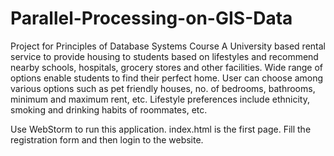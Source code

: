 # Parallel-Processing-on-GIS-Data
Project for Principles of Database Systems Course
A University based rental service to provide housing to students based on lifestyles and recommend nearby schools, hospitals, grocery stores and other facilities. 
Wide range of options enable students to find their perfect home. 
User can choose among various options such as pet friendly houses, no. of bedrooms, bathrooms, minimum and maximum rent, etc.
Lifestyle preferences include ethnicity, smoking and drinking habits of roommates, etc.



Use WebStorm to run this application. index.html is the first page. Fill the registration form and then login to the website. 
